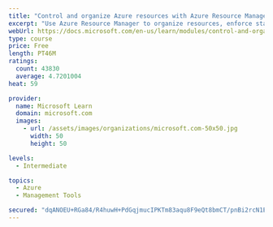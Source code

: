 ```yaml
---
title: "Control and organize Azure resources with Azure Resource Manager"
excerpt: "Use Azure Resource Manager to organize resources, enforce standards, and protect critical assets from deletion."
webUrl: https://docs.microsoft.com/en-us/learn/modules/control-and-organize-with-azure-resource-manager/
type: course
price: Free
length: PT46M
ratings:
  count: 43830
  average: 4.7201004
heat: 59

provider:
  name: Microsoft Learn
  domain: microsoft.com
  images:
    - url: /assets/images/organizations/microsoft.com-50x50.jpg
      width: 50
      height: 50

levels:
  - Intermediate

topics:
  - Azure
  - Management Tools

secured: "dqANOEU+RGa84/R4huwH+PdGqjmucIPKTm83aqu8F9eQt8bmCT/pnBi2rcN1EWORXR3aHYraZ1JZeT59uMqRJGUHadlJWU9jDqf9oLXseH3KsTNLlswxXF2hhfwMZLSunVwbS0lyCbRq/5Sjr+nWo079h4wshXmlShV74YQUqgmYnWuGxNXjLS1q0rYYk0xGo9vRHab39Q1BeyY8TclxIHbj1PhrdViUJtXpTM2kwctfw4iZ56KuPYPZ3KBT7v3WzV2YEkhapooLUwRS4YtmkFMAFDfbd9PQTM51gBs+cgx5hI/45Jz/yzwD3Rn/gm/dOVsC2r04Fc/sc5UyuGFk8pHAB985647LX9MCk5hnTMCIKxh28um3yD0h7dtECB4FvD2mlG2pod0Lkw95maG5RydOSTD74+sUzmna0h+SdJeLYH783YGdSo6Fz3oQByzb;FJVzOVyJ0sIH5CzdSAAQJQ=="
---
```


